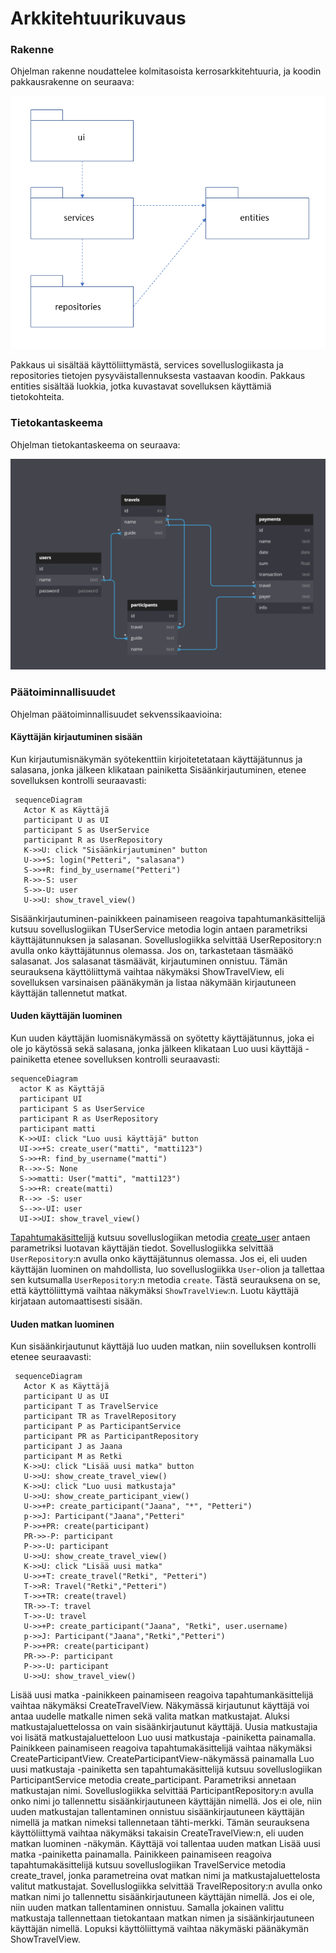 # Arkkitehtuurikuvaus

### Rakenne

Ohjelman rakenne noudattelee kolmitasoista kerrosarkkitehtuuria, ja koodin pakkausrakenne on seuraava:

![Pakkausrakenne](./kuvat/arkkitehtuuri-pakkaus.png)

Pakkaus ui sisältää käyttöliittymästä, services sovelluslogiikasta ja repositories tietojen pysyväistallennuksesta vastaavan koodin. Pakkaus entities sisältää luokkia, jotka kuvastavat sovelluksen käyttämiä tietokohteita.

### Tietokantaskeema

Ohjelman tietokantaskeema on seuraava:

![Tietokanta skeema](./kuvat/database-schema.png)

### Päätoiminnallisuudet

Ohjelman päätoiminnallisuudet sekvenssikaavioina:


#### Käyttäjän kirjautuminen sisään

Kun kirjautumisnäkymän syötekenttiin kirjoitetetataan käyttäjätunnus ja salasana, jonka jälkeen klikataan painiketta Sisäänkirjautuminen, etenee sovelluksen kontrolli seuraavasti:

```mermaid
 sequenceDiagram
   Actor K as Käyttäjä
   participant U as UI
   participant S as UserService
   participant R as UserRepository
   K->>U: click "Sisäänkirjautuminen" button
   U->>+S: login("Petteri", "salasana")
   S->>+R: find_by_username("Petteri")
   R->>-S: user
   S->>-U: user
   U->>U: show_travel_view()

```

Sisäänkirjautuminen-painikkeen painamiseen reagoiva tapahtumankäsittelijä kutsuu sovelluslogiikan TUserService metodia login antaen parametriksi käyttäjätunnuksen ja salasanan. Sovelluslogiikka selvittää UserRepository:n avulla onko käyttäjätunnus olemassa. Jos on, tarkastetaan täsmääkö salasanat. Jos salasanat täsmäävät, kirjautuminen onnistuu. Tämän seurauksena käyttöliittymä vaihtaa näkymäksi ShowTravelView, eli sovelluksen varsinaisen päänäkymän ja listaa näkymään kirjautuneen käyttäjän tallennetut matkat.

#### Uuden käyttäjän luominen

Kun uuden käyttäjän luomisnäkymässä on syötetty käyttäjätunnus, joka ei ole jo käytössä sekä salasana, jonka jälkeen klikataan Luo uusi käyttäjä -painiketta etenee sovelluksen kontrolli seuraavasti:

```mermaid
sequenceDiagram
  actor K as Käyttäjä
  participant UI
  participant S as UserService
  participant R as UserRepository
  participant matti
  K->>UI: click "Luo uusi käyttäjä" button
  UI->>+S: create_user("matti", "matti123")
  S->>+R: find_by_username("matti")
  R-->>-S: None
  S->>matti: User("matti", "matti123")
  S->>+R: create(matti)
  R-->> -S: user
  S-->>-UI: user
  UI->>UI: show_travel_view()
```

[Tapahtumakäsittelijä](https://github.com/ohjelmistotekniikka-hy/python-todo-app/blob/master/src/ui/create_user_view.py#L18) kutsuu sovelluslogiikan metodia [create_user](https://github.com/ohjelmistotekniikka-hy/python-todo-app/blob/master/src/services/todo_service.py#L130) antaen parametriksi luotavan käyttäjän tiedot. Sovelluslogiikka selvittää `UserRepository`:n avulla onko käyttäjätunnus olemassa. Jos ei, eli uuden käyttäjän luominen on mahdollista, luo sovelluslogiikka `User`-olion ja tallettaa sen kutsumalla `UserRepository`:n metodia `create`. Tästä seurauksena on se, että käyttöliittymä vaihtaa näkymäksi `ShowTravelView`:n. Luotu käyttäjä kirjataan automaattisesti sisään.

#### Uuden matkan luominen

Kun sisäänkirjautunut käyttäjä luo uuden matkan, niin sovelluksen kontrolli etenee seuraavasti:

```mermaid
 sequenceDiagram
   Actor K as Käyttäjä
   participant U as UI
   participant T as TravelService
   participant TR as TravelRepository
   participant P as ParticipantService
   participant PR as ParticipantRepository
   participant J as Jaana
   participant M as Retki
   K->>U: click "Lisää uusi matka" button
   U->>U: show_create_travel_view()
   K->>U: click "Luo uusi matkustaja"
   U->>U: show_create_participant_view()
   U->>+P: create_participant("Jaana", "*", "Petteri")
   p->>J: Participant("Jaana","Petteri"
   P->>+PR: create(participant)
   PR->>-P: participant
   P->>-U: participant
   U->>U: show_create_travel_view()
   K->>U: click "Lisää uusi matka"
   U->>+T: create_travel("Retki", "Petteri")
   T->>R: Travel("Retki","Petteri")
   T->>+TR: create(travel)
   TR->>-T: travel
   T->>-U: travel
   U->>+P: create_participant("Jaana", "Retki", user.username)
   p->>J: Participant("Jaana","Retki","Petteri")
   P->>+PR: create(participant)
   PR->>-P: participant
   P->>-U: participant
   U->>U: show_travel_view()

```

Lisää uusi matka -painikkeen painamiseen reagoiva tapahtumankäsittelijä vaihtaa näkymäksi CreateTravelView. Näkymässä kirjautunut käyttäjä voi antaa uudelle matkalle nimen sekä valita matkan matkustajat. Aluksi matkustajaluettelossa on vain sisäänkirjautunut käyttäjä. Uusia matkustajia voi lisätä matkustajaluetteloon Luo uusi matkustaja -painiketta painamalla. Painikkeen painamiseen reagoiva tapahtumakäsittelijä vaihtaa näkymäksi CreateParticipantView. CreateParticipantView-näkymässä painamalla Luo uusi matkustaja -painiketta sen tapahtumakäsittelijä kutsuu sovelluslogiikan ParticipantService metodia create_participant. Parametriksi annetaan matkustajan nimi. Sovelluslogiikka selvittää ParticipantRepository:n avulla onko nimi jo tallennettu sisäänkirjautuneen käyttäjän nimellä. Jos ei ole, niin uuden matkustajan tallentaminen onnistuu sisäänkirjautuneen käyttäjän nimellä ja matkan nimeksi tallennetaan tähti-merkki. Tämän seurauksena käyttöliittymä vaihtaa näkymäksi takaisin CreateTravelView:n, eli uuden matkan luominen -näkymän. Käyttäjä voi tallentaa uuden matkan Lisää uusi matka -painiketta painamalla. Painikkeen painamiseen reagoiva tapahtumakäsittelijä kutsuu sovelluslogiikan TravelService metodia create_travel, jonka parametreina ovat matkan nimi ja matkustajaluettelosta valitut matkustajat. Sovelluslogiikka selvittää TravelRepository:n avulla onko matkan nimi jo tallennettu sisäänkirjautuneen käyttäjän nimellä. Jos ei ole, niin uuden matkan tallentaminen onnistuu. Samalla jokainen valittu matkustaja tallennettaan tietokantaan matkan nimen ja sisäänkirjautuneen käyttäjän nimellä. Lopuksi käyttöliittymä vaihtaa näkymäski päänäkymän ShowTravelView.
